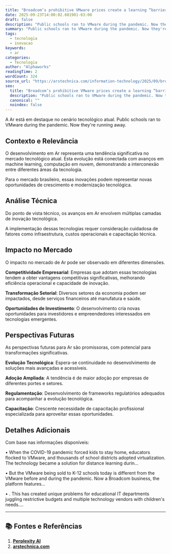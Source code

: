 ```yaml
---
title: "Broadcom’s prohibitive VMware prices create a learning “barrier,” IT pro says"
date: 2025-09-23T14:00:02.681901-03:00
draft: false
description: "Public schools ran to VMware during the pandemic. Now they're running away."
summary: "Public schools ran to VMware during the pandemic. Now they're running away."
tags:
  - tecnologia
  - inovacao
keywords:
  - ar
categories:
  - Tecnologia
author: "Alphaworks"
readingTime: 2
wordCount: 324
source_url: "https://arstechnica.com/information-technology/2025/09/broadcoms-prohibitive-vmware-prices-create-a-learning-barrier-it-pro-says/"
seo:
  title: "Broadcom’s prohibitive VMware prices create a learning “barrier,” IT pro says"
  description: "Public schools ran to VMware during the pandemic. Now they're running away."
  canonical: ""
  noindex: false
---
```


A Ar está em destaque no cenário tecnológico atual. Public schools ran to VMware during the pandemic. Now they're running away.

## Contexto e Relevância

O desenvolvimento em Ar representa uma tendência significativa no mercado tecnológico atual. Esta evolução está conectada com avanços em machine learning, computação em nuvem, demonstrando a interconexão entre diferentes áreas da tecnologia.

Para o mercado brasileiro, essas inovações podem representar novas oportunidades de crescimento e modernização tecnológica.
## Análise Técnica

Do ponto de vista técnico, os avanços em Ar envolvem múltiplas camadas de inovação tecnológica.



A implementação dessas tecnologias requer consideração cuidadosa de fatores como infraestrutura, custos operacionais e capacitação técnica.
## Impacto no Mercado

O impacto no mercado de Ar pode ser observado em diferentes dimensões.

**Competitividade Empresarial**: Empresas que adotam essas tecnologias tendem a obter vantagens competitivas significativas, melhorando eficiência operacional e capacidade de inovação.

**Transformação Setorial**: Diversos setores da economia podem ser impactados, desde serviços financeiros até manufatura e saúde.

**Oportunidades de Investimento**: O desenvolvimento cria novas oportunidades para investidores e empreendedores interessados em tecnologias emergentes.


## Perspectivas Futuras

As perspectivas futuras para Ar são promissoras, com potencial para transformações significativas.

**Evolução Tecnológica**: Espera-se continuidade no desenvolvimento de soluções mais avançadas e acessíveis.

**Adoção Ampliada**: A tendência é de maior adoção por empresas de diferentes portes e setores.

**Regulamentação**: Desenvolvimento de frameworks regulatórios adequados para acompanhar a evolução tecnológica.

**Capacitação**: Crescente necessidade de capacitação profissional especializada para aproveitar essas oportunidades.
## Detalhes Adicionais

Com base nas informações disponíveis:

• When the COVID-19 pandemic forced kids to stay home, educators flocked to VMware, and thousands of school districts adopted virtualization. The technology became a solution for distance learning durin...

• But the VMware being sold to K-12 schools today is different from the VMware before and during the pandemic. Now a Broadcom business, the platform features...

• . This has created unique problems for educational IT departments juggling restrictive budgets and multiple technology vendors with children's needs....



---

## 📚 Fontes e Referências

1. **[Perplexity AI](https://www.perplexity.ai/)**
2. **[arstechnica.com](https://arstechnica.com/information-technology/2025/09/broadcoms-prohibitive-vmware-prices-create-a-learning-barrier-it-pro-says/)**

